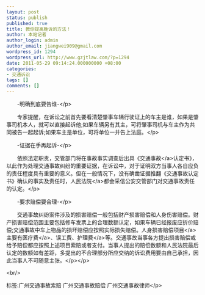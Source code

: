 ```yaml
---
layout: post
status: publish
published: true
title: 教你提高胜诉的方法！
author: 本站记者
author_login: admin
author_email: jiangwei909@gmail.com
wordpress_id: 1294
wordpress_url: http://www.gzjtlaw.com/?p=1294
date: 2011-05-29 09:14:24.000000000 +08:00
categories:
- 交通诉讼
tags: []
comments: []
---
```

<p><p>　　-明确到底要告谁-<&#47;p><p>　　专家提醒，在诉讼之前首先要看清楚肇事车辆行驶证上的车主是谁，如果是肇事司机本人，就可以直接起诉他;如果车辆另有其主，可将肇事司机与车主作为共同被告一起起诉;如果车主是单位，可将单位一并告上法庭。<&#47;p><p>　　-证据在手再起诉-<&#47;p><p>　　依照法定职责，交管部门将在事故事实调查后出具《<a>交通事故<&#47;a>认定书》，以此作为处理交通事故纠纷的重要证据，在诉讼中，对于证明双方当事人各自应负的责任程度具有重要的意义。但在一般情况下，没有确凿证据推翻《交通事故认定书》确认的事实及责任时，<a>人民法院<&#47;a>都会采信公安交管部门对交通事故责任的认定。<&#47;p><p>　　-要求赔偿要合理-<&#47;p><p>　　交通事故纠纷案件涉及的损害赔偿一般包括财产损害赔偿和人身伤害赔偿。财产损害赔偿范围主要包括修车发票上的合理数额认定，如果车辆已经报废应折价赔偿;交通事故中车上物品的损坏赔偿应按照实际损失赔偿。人身损害<a>赔偿项目<&#47;a>主要有<a>医疗费<&#47;a>、误工费、<a>护理费<&#47;a>等。交通事故当事各方提出损害赔偿或给予赔偿都应按照上述项目索赔或者支付。当事人提出的赔偿数额和人民法院最后认定的数额如有差距，多提出的不合理部分所应交纳的诉讼费用要由自己承担，因此当事人不可随意主张。<&#47;p><&#47;p><br&#47;><p>标签:广州交通事故索赔 广州交通事故赔偿 广州交通事故律师<&#47;p>
